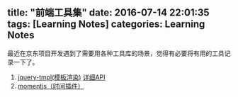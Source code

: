 title: "前端工具集"
date: 2016-07-14 22:01:35
tags: [Learning Notes]
categories: Learning Notes 
---
最近在京东项目开发遇到了需要用各种工具库的场景，觉得有必要将有用的工具记录一下了。
1. [jquery-tmpl(模板渲染)](https://github.com/BorisMoore/jquery-tmpl)
[详细API](http://web.archive.org/web/20120920065217/http://api.jquery.com/category/plugins/templates/)
2. [momentjs（时间插件）](http://momentjs.cn/)
